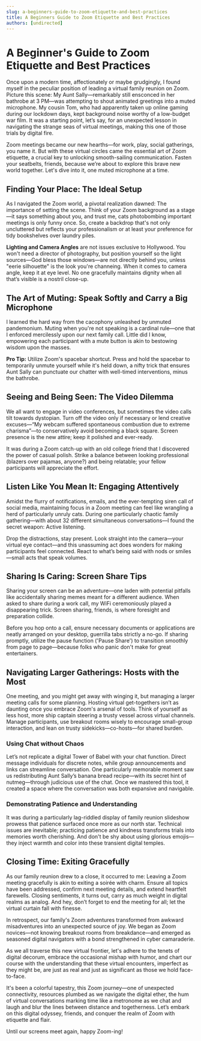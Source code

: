 ```yaml
---
slug: a-beginners-guide-to-zoom-etiquette-and-best-practices
title: A Beginners Guide to Zoom Etiquette and Best Practices
authors: [undirected]
---
```



# A Beginner's Guide to Zoom Etiquette and Best Practices

Once upon a modern time, affectionately or maybe grudgingly, I found myself in the peculiar position of leading a virtual family reunion on Zoom. Picture this scene: My Aunt Sally—remarkably still ensconced in her bathrobe at 3 PM—was attempting to shout animated greetings into a muted microphone. My cousin Tom, who had apparently taken up online gaming during our lockdown days, kept background noise worthy of a low-budget war film. It was a starting point, let’s say, for an unexpected lesson in navigating the strange seas of virtual meetings, making this one of those trials by digital fire. 

Zoom meetings became our new hearths—for work, play, social gatherings, you name it. But with these virtual circles came the essential art of Zoom etiquette, a crucial key to unlocking smooth-sailing communication. Fasten your seatbelts, friends, because we’re about to explore this brave new world together. Let's dive into it, one muted microphone at a time.

## Finding Your Place: The Ideal Setup

As I navigated the Zoom world, a pivotal realization dawned: The importance of setting the scene. Think of your Zoom background as a stage—it says something about you, and trust me, cats photobombing important meetings is only funny once. So, create a backdrop that's not only uncluttered but reflects your professionalism or at least your preference for tidy bookshelves over laundry piles.

**Lighting and Camera Angles** are not issues exclusive to Hollywood. You won't need a director of photography, but position yourself so the light sources—God bless those windows—are not directly behind you, unless "eerie silhouette" is the look you're channeing. When it comes to camera angle, keep it at eye level. No one gracefully maintains dignity when all that’s visible is a nostril close-up.

## The Art of Muting: Speak Softly and Carry a Big Microphone

I learned the hard way from the cacophony unleashed by unmuted pandemonium. Muting when you're not speaking is a cardinal rule—one that I enforced mercilessly upon our next family call. Little did I know, empowering each participant with a mute button is akin to bestowing wisdom upon the masses.

**Pro Tip:** Utilize Zoom's spacebar shortcut. Press and hold the spacebar to temporarily unmute yourself while it's held down, a nifty trick that ensures Aunt Sally can punctuate our chatter with well-timed interventions, minus the bathrobe.

## Seeing and Being Seen: The Video Dilemma

We all want to engage in video conferences, but sometimes the video calls tilt towards dystopian. Turn off the video only if necessary or lend creative excuses—“My webcam suffered spontaneous combustion due to extreme charisma”—to conservatively avoid becoming a black square. Screen presence is the new attire; keep it polished and ever-ready. 

It was during a Zoom catch-up with an old college friend that I discovered the power of casual polish. Strike a balance between looking professional (blazers over pajamas, anyone?) and being relatable; your fellow participants will appreciate the effort. 

## Listen Like You Mean It: Engaging Attentively

Amidst the flurry of notifications, emails, and the ever-tempting siren call of social media, maintaining focus in a Zoom meeting can feel like wrangling a herd of particularly unruly cats. During one particularly chaotic family gathering—with about 32 different simultaneous conversations—I found the secret weapon: Active listening.

Drop the distractions, stay present. Look straight into the camera—your virtual eye contact—and this unassuming act does wonders for making participants feel connected. React to what’s being said with nods or smiles—small acts that speak volumes.

## Sharing Is Caring: Screen Share Tips 

Sharing your screen can be an adventure—one laden with potential pitfalls like accidentally sharing memes meant for a different audience. When asked to share during a work call, my WiFi ceremoniously played a disappearing trick. Screen sharing, friends, is where foresight and preparation collide. 

Before you hop onto a call, ensure necessary documents or applications are neatly arranged on your desktop, guerrilla tabs strictly a no-go. If sharing promptly, utilize the pause function ('Pause Share') to transition smoothly from page to page—because folks who panic don't make for great entertainers.

## Navigating Larger Gatherings: Hosts with the Most

One meeting, and you might get away with winging it, but managing a larger meeting calls for some planning. Hosting virtual get-togethers isn’t as daunting once you embrace Zoom's arsenal of tools. Think of yourself as less host, more ship captain steering a trusty vessel across virtual channels. Manage participants, use breakout rooms wisely to encourage small-group interaction, and lean on trusty sidekicks—co-hosts—for shared burden.

### Using Chat without Chaos

Let’s not replicate a digital Tower of Babel with your chat function. Direct message individuals for discrete notes, while group announcements and links can streamline conversation. One particularly memorable moment saw us redistributing Aunt Sally’s banana bread recipe—with its secret hint of nutmeg—through judicious use of the chat. Once we mastered this tool, it created a space where the conversation was both expansive and navigable.

### Demonstrating Patience and Understanding

It was during a particularly lag-riddled display of family reunion slideshow prowess that patience surfaced once more as our north star. Technical issues are inevitable; practicing patience and kindness transforms trials into memories worth cherishing. And don't be shy about using glorious emojis—they inject warmth and color into these transient digital temples.

## Closing Time: Exiting Gracefully

As our family reunion drew to a close, it occurred to me: Leaving a Zoom meeting gracefully is akin to exiting a soirée with charm. Ensure all topics have been addressed, confirm next meeting details, and extend heartfelt farewells. Closing sentiments, it turns out, carry as much weight in digital realms as analog. And hey, don’t forget to end the meeting for all; let the virtual curtain fall with finesse. 

In retrospect, our family's Zoom adventures transformed from awkward misadventures into an unexpected source of joy. We began as Zoom novices—not knowing breakout rooms from breakdance—and emerged as seasoned digital navigators with a bond strengthened in cyber camaraderie.

As we all traverse this new virtual frontier, let's adhere to the tenets of digital decorum, embrace the occasional mishap with humor, and chart our course with the understanding that these virtual encounters, imperfect as they might be, are just as real and just as significant as those we hold face-to-face.

It's been a colorful tapestry, this Zoom journey—one of unexpected connectivity, resources plumbed as we navigate the digital ether, the hum of virtual conversations marking time like a metronome as we chat and laugh and blur the lines between distance and togetherness. Let’s embark on this digital odyssey, friends, and conquer the realm of Zoom with etiquette and flair.

Until our screens meet again, happy Zoom-ing!
